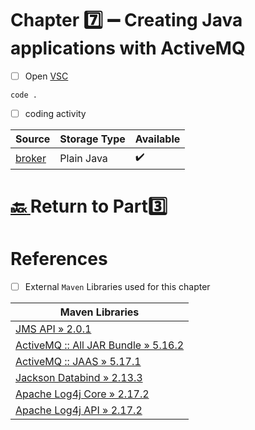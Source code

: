 # Chapter :seven: :heavy_minus_sign: Creating Java applications with ActiveMQ

- [ ] Open [VSC](https://code.visualstudio.com)

```
code .
```

- [ ] coding activity


| Source  |  Storage Type | Available |
|---------|--|----|
| [broker](src/main/java/org/apache/activemq/book/ch7/broker) |  Plain Java | :heavy_check_mark: |

# [:back: ](..) Return to Part:three:

# References

- [ ] External `Maven` Libraries used for this chapter

| Maven Libraries                                                                                                       |
|-----------------------------------------------------------------------------------------------------------------------|
| [JMS API » 2.0.1](https://mvnrepository.com/artifact/javax.jms/javax.jms-api/2.0.1)                     |
| [ActiveMQ :: All JAR Bundle » 5.16.2](https://mvnrepository.com/artifact/org.apache.activemq/activemq-all/5.16.2)     |
| [ActiveMQ :: JAAS » 5.17.1](https://mvnrepository.com/artifact/org.apache.activemq/activemq-jaas/5.17.1)              |
| [Jackson Databind » 2.13.3](https://mvnrepository.com/artifact/com.fasterxml.jackson.core/jackson-databind/2.13.3)    |
| [Apache Log4j Core » 2.17.2](https://mvnrepository.com/artifact/org.apache.logging.log4j/log4j-core/2.17.2)           |
| [Apache Log4j API » 2.17.2](https://mvnrepository.com/artifact/org.apache.logging.log4j/log4j-api/2.17.2)             |
